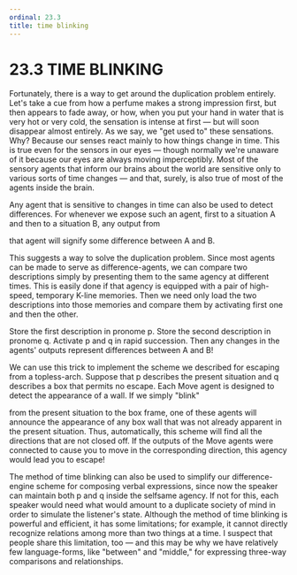 ```yaml
---
ordinal: 23.3
title: time blinking
---
```


# 23.3 TIME BLINKING

Fortunately, there is a way to get around the duplication problem entirely. Let's take a cue from how a perfume makes a strong impression first, but then appears to fade away, or how, when you put your hand in water that is very hot or very cold, the sensation is intense at first &mdash; but will soon disappear almost entirely. As we say, we "get used to" these sensations. Why? Because our senses react mainly to how things change in time. This is true even for the sensors in our eyes &mdash; though normally we're unaware of it because our eyes are always moving imperceptibly. Most of the sensory agents that inform our brains about the world are sensitive only to various sorts of time changes &mdash; and that, surely, is also true of most of the agents inside the brain.

Any agent that is sensitive to changes in time can also be used to detect differences. For whenever we expose such an agent, first to a situation A and then to a situation B, any output from

that agent will signify some difference between A and B.

This suggests a way to solve the duplication problem. Since most agents can be made to serve as difference-agents, we can compare two descriptions simply by presenting them to the same agency at different times. This is easily done if that agency is equipped with a pair of high-speed, temporary K-line memories. Then we need only load the two descriptions into those memories and compare them by activating first one and then the other.

Store the first description in pronome p. Store the second description in pronome q. Activate p and q in rapid succession. Then any changes in the agents' outputs represent differences between A and B!

We can use this trick to implement the scheme we described for escaping from a topless-arch. Suppose that p describes the present situation and q describes a box that permits no escape. Each Move agent is designed to detect the appearance of a wall. If we simply "blink"

from the present situation to the box frame, one of these agents will announce the appearance of any box wall that was not already apparent in the present situation. Thus, automatically, this scheme will find all the directions that are not closed off. If the outputs of the Move agents were connected to cause you to move in the corresponding direction, this agency would lead you to escape!

The method of time blinking can also be used to simplify our difference-engine scheme for composing verbal expressions, since now the speaker can maintain both p and q inside the selfsame agency. If not for this, each speaker would need what would amount to a duplicate society of mind in order to simulate the listener's state. Although the method of time blinking is powerful and efficient, it has some limitations; for example, it cannot directly recognize relations among more than two things at a time. I suspect that people share this limitation, too &mdash; and this may be why we have relatively few language-forms, like "between" and "middle," for expressing three-way comparisons and relationships.
